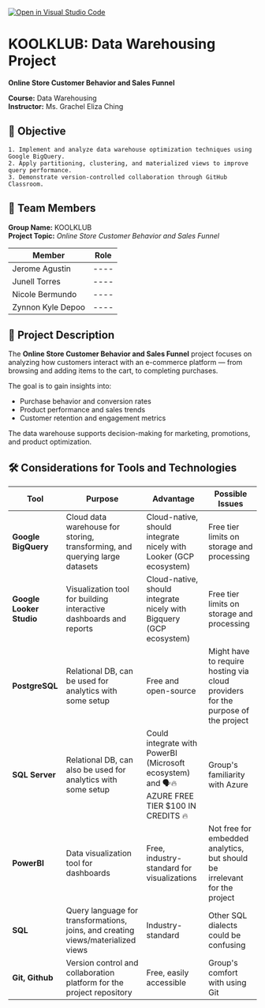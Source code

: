[![Open in Visual Studio Code](https://classroom.github.com/assets/open-in-vscode-2e0aaae1b6195c2367325f4f02e2d04e9abb55f0b24a779b69b11b9e10269abc.svg)](https://classroom.github.com/online_ide?assignment_repo_id=21090508&assignment_repo_type=AssignmentRepo)

# KOOLKLUB: Data Warehousing Project
**Online Store Customer Behavior and Sales Funnel**


**Course:** Data Warehousing  
**Instructor:** Ms. Grachel Eliza Ching

## 🎯 Objective

    1. Implement and analyze data warehouse optimization techniques using Google BigQuery.  
    2. Apply partitioning, clustering, and materialized views to improve query performance.  
    3. Demonstrate version-controlled collaboration through GitHub Classroom.

## 👥 Team Members

**Group Name:** KOOLKLUB  
**Project Topic:** *Online Store Customer Behavior and Sales Funnel*  

|      Member       | Role |
|-------------------|------|
| Jerome Agustin    | ---- |
| Junell Torres     | ---- |
| Nicole Bermundo   | ---- |
| Zynnon Kyle Depoo | ---- |

## 🧩 Project Description

The **Online Store Customer Behavior and Sales Funnel** project focuses on analyzing how customers interact with an e-commerce platform — from browsing and adding items to the cart, to completing purchases.  

The goal is to gain insights into:
- Purchase behavior and conversion rates  
- Product performance and sales trends  
- Customer retention and engagement metrics  

The data warehouse supports decision-making for marketing, promotions, and product optimization.

## 🛠️ Considerations for Tools and Technologies

| Tool | Purpose | Advantage | Possible Issues |
|------|---------| --------- | --------------- |
| **Google BigQuery** | Cloud data warehouse for storing, transforming, and querying large datasets | Cloud-native, should integrate nicely with Looker (GCP ecosystem) | Free tier limits on storage and processing |
| **Google Looker Studio** | Visualization tool for building interactive dashboards and reports |Cloud-native, should integrate nicely with Bigquery (GCP ecosystem) | Free tier limits on storage and processing |
| **PostgreSQL** | Relational DB, can be used for analytics with some setup | Free and open-source | Might have to require hosting via cloud providers for the purpose of the project |
| **SQL Server** | Relational DB, can also be used for analytics with some setup | Could integrate with PowerBI (Microsoft ecosystem) and 🗣️🔥 AZURE FREE TIER $100 IN CREDITS 🔥 | Group's familiarity with Azure |
| **PowerBI** | Data visualization tool for dashboards | Free, industry-standard for visualizations | Not free for embedded analytics, but should be irrelevant for the project |
| **SQL** | Query language for transformations, joins, and creating views/materialized views | Industry-standard | Other SQL dialects could be confusing 
| **Git, Github** | Version control and collaboration platform for the project repository | Free, easily accessible | Group's comfort with using Git
